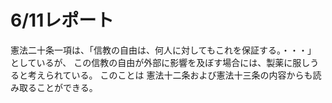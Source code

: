 # 6/11レポート 
憲法二十条一項は、「信教の自由は、何人に対してもこれを保証する。・・・」 としているが、 この信教の自由が外部に影響を及ぼす場合には、製薬に服しうると考えられている。 このことは 憲法十二条および憲法十三条の内容からも読み取ることができる。 